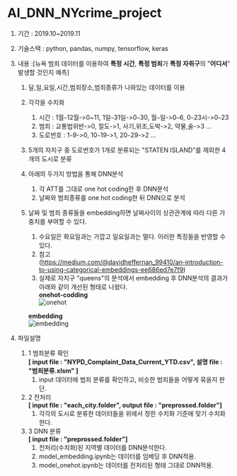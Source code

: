 # AI_DNN_NYcrime_project

1. 기간 : 2019.10~2019.11

2. 기술스택 : python, pandas, numpy, tensorflow, keras

3. 내용 :[뉴욕 범죄 데이터를 이용하여 **특정 시간**, **특정 범죄**가 **특정 자취구**의 "**어디서**" 발생할 것인지 예측]
    1. 달,일,요일,시간,범죄장소,범죄종류가 나와있는 데이터를 이용
    2. 각각을 수치화
        1. 시간 : 1월`~`12월->0~11, 1일`~`31일->0`~`30, 월`~`일->0`~`6, 0`~`23시->0`~`23
        2. 범죄 : 교통법위반->0, 절도->1, 사기,위조,도박->2, 약물,술->3 ...
        3. 도로번호 : 1`~`9->0, 10`~`19->1, 20`~`29->2 ...
    3. 5개의 자치구 중 도로번호가 1개로 분류되는 "STATEN ISLAND"를 제외한 4개의 도시로 분류
    4. 아래의 두가지 방법을 통해 DNN분석
        1. 각 ATT를 그대로 one hot coding한 후 DNN분석  
        2. 날짜와 범죄종류를 one hot coding한 뒤 DNN으로 분석
    5. 날짜 및 범죄 종류들을 embedding하면 날짜사이의 상관관계에 따라 다른 가중치를 부여할 수 있다.  
        1. 수요일은 화요일과는 가깝고 일요일과는 멀다. 이러한 특징들을 반영할 수 있다.  
        2. 참고  
        (https://medium.com/@davidheffernan_99410/an-introduction-to-using-categorical-embeddings-ee686ed7e7f9)  
        3. 실제로 자치구 "queens"의 분석에서 embedding 후 DNN분석의 결과가 아래와 같이 개선된 형태로 나왔다.  
        **onehot-codding**  
        ![onehot](https://user-images.githubusercontent.com/50386280/78471226-a499c100-776a-11ea-94cc-5be7afcd8115.png)  
        
          **embedding**  
          ![embedding](https://user-images.githubusercontent.com/50386280/78471327-6d77df80-776b-11ea-8d77-681f18e1c4a6.png)

4. 파일설명
    1. 1 범죄분류 확인  
        **[ input file : "NYPD_Complaint_Data_Current_YTD.csv", 설명 file : "범죄분류.xlsm" ]** 
        1. input 데이터에 범죄 분류를 확인하고, 비슷한 범죄들을 어떻게 묶을지 판단.  
    2. 2 전처리  
        **[ input file : "each_city.folder", output file : "preprossed.folder"]**
        1. 각각의 도시로 분류한 데이터들을 위에서 정한 수치화 기준에 맞기 수치화 한다.
    3. 3 DNN 분류  
        **[ input file : "preprossed.folder"]**
        1. 전처리(수치화)된 지역별 데이터를 DNN분석한다.
        2. model_embedding.ipynb는 데이터를 임베딩 후 DNN적용.
        3. model_onehot.ipynb는 데이터를 전처리된 형태 그대로 DNN적용.
        
    
        
